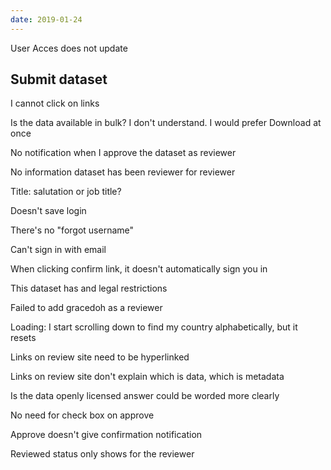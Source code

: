 ```yaml
---
date: 2019-01-24
---
```



User Acces does not update

## Submit dataset

I cannot click on links

Is the data available in bulk? I don't understand. I would prefer Download at once

No notification when I approve the dataset as reviewer

No information dataset has been reviewer for reviewer

 
Title: salutation or job title?

Doesn't save login

There's no "forgot username"

Can't sign in with email

When clicking confirm link, it doesn't automatically sign you in

This dataset has and legal restrictions

Failed to add gracedoh as a reviewer

Loading: I start scrolling down to find my country alphabetically, but it resets

Links on review site need to be hyperlinked

Links on review site don't explain which is data, which is metadata

Is the data openly licensed answer could be worded more clearly

No need for check box on approve

Approve doesn't give confirmation notification

Reviewed status only shows for the reviewer
